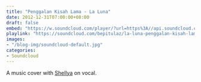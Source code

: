 ```yaml
---
title: "Penggalan Kisah Lama - La Luna"
date: 2012-12-31T07:00:00+08:00
draft: false
embed: "https://w.soundcloud.com/player/?url=https%3A//api.soundcloud.com/tracks/148871993&color=%23ff5500&auto_play=false&hide_related=false&show_comments=true&show_user=true&show_reposts=false&show_teaser=true"
playlink: "https://soundcloud.com/bepitulaz/la-luna-penggalan-kisah-lama"
images:
- "/blog-img/soundcloud-default.jpg"
categories:
- Soundcloud
---
```


A music cover with [Shellya](https://twitter.com/shebriana) on vocal.
